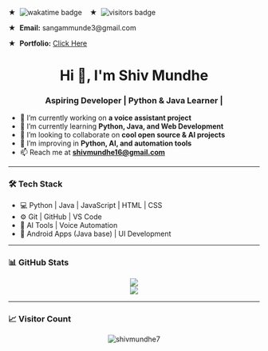   <p>★ &nbsp;<img src="https://wakatime.com/badge/user/018e92de-fd36-49db-920c-68aa5cee604c.svg" alt="wakatime badge"/> &nbsp; &nbsp;★ &nbsp;<img src="https://visitor-badge.laobi.icu/badge?page_id=Sangam5756.sangammundhe" alt="visitors badge"/></p>
  <p>★ &nbsp;<strong>Email:</strong> sangammunde3@gmail.com</p>
  <p>★ &nbsp;<strong>Portfolio:</strong> <a href="https://sangammundhe.site/" target="_blank">Click Here</a></p>


<h1 align="center">Hi 👋, I'm Shiv Mundhe</h1>
<h3 align="center">Aspiring Developer | Python & Java Learner | </h3>

- 🔭 I’m currently working on **a voice assistant project**
- 🌱 I’m currently learning **Python, Java, and Web Development**
- 👯 I’m looking to collaborate on **cool open source & AI projects**
- 🧠 I’m improving in **Python, AI, and automation tools**
- 📫 Reach me at **shivmundhe16@gmail.com**

---

### 🛠️ Tech Stack
- 💻 Python | Java | JavaScript | HTML | CSS
- ⚙️ Git | GitHub | VS Code
- 🧠 AI Tools | Voice Automation
- 📱 Android Apps (Java base) | UI Development

---

### 📊 GitHub Stats
<p align="center">
  <img src="https://github-readme-stats.vercel.app/api?username=shivmundhe7&show_icons=true&theme=radical" />
  <br>
  <img src="https://github-readme-streak-stats.herokuapp.com/?user=shivmundhe7&theme=radical" />
</p>

---

### 📈 Visitor Count
<p align="center">
  <img src="https://komarev.com/ghpvc/?username=shivmundhe7&label=Profile%20views&color=0e75b6&style=flat" alt="shivmundhe7" />
</p>
